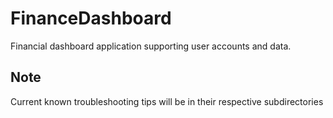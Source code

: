 # FinanceDashboard
Financial dashboard application supporting user accounts and data.

## Note
Current known troubleshooting tips will be in their respective subdirectories
